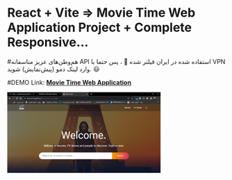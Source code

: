 # React + Vite => Movie Time Web Application Project + Complete Responsive...

#هم‌وطن‌های عزیز متاسفانه API استفاده شده در ایران فیلتر شده :exploding_head: ، پس حتما با VPN وارد لینک دمو (پیش‌نمایش) شوید. :smiley:

#DEMO Link: **[Movie Time Web Application](https://jafarihp.github.io/movie-time-react-app/)**

<img src="https://github.com/MohMeri73/movie-time-react-app/blob/main/src/assets/screenshot-movietime.png" width="70%" />
